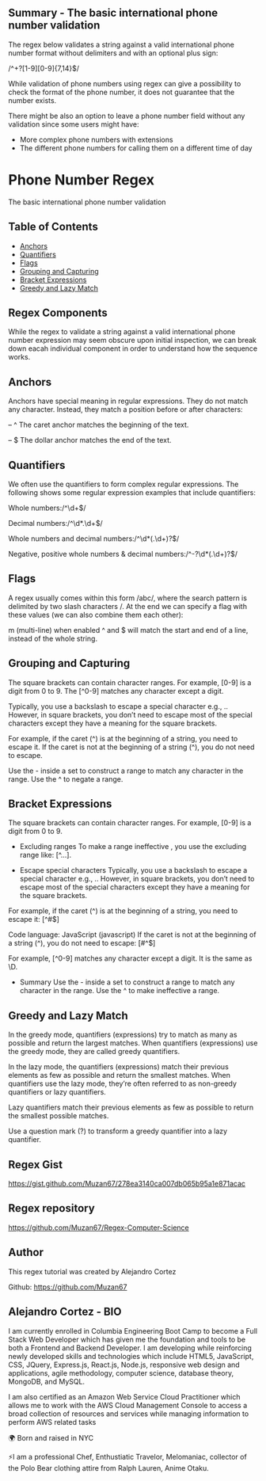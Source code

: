 ## Summary - The basic international phone number validation

The regex below validates a string against a valid international phone number format without delimiters and with an optional plus sign:

/^\+?[1-9][0-9]{7,14}$/

While validation of phone numbers using regex can give a possibility to check the format of the phone number, it does not guarantee that the number exists.

There might be also an option to leave a phone number field without any validation since some users might have:

- More complex phone numbers with extensions
- The different phone numbers for calling them on a different time of day

# Phone Number Regex

The basic international phone number validation

## Table of Contents

- [Anchors](#anchors)
- [Quantifiers](#quantifiers)
- [Flags](#flags)
- [Grouping and Capturing](#grouping-and-capturing)
- [Bracket Expressions](#bracket-expressions)
- [Greedy and Lazy Match](#greedy-and-lazy-match)

## Regex Components

While the regex to validate a string against a valid international phone number expression may seem obscure upon initial inspection, we can break down eacah individual component in order to understand how the sequence works.

## Anchors

Anchors have special meaning in regular expressions. They do not match any character. Instead, they match a position before or after characters:

– ^ The caret anchor matches the beginning of the text.

– $ The dollar anchor matches the end of the text.

## Quantifiers

We often use the quantifiers to form complex regular expressions. The following shows some regular expression examples that include quantifiers:

Whole numbers:/^\d+$/

Decimal numbers:/^\d\*.\d+$/

Whole numbers and decimal numbers:/^\d\*(.\d+)?$/

Negative, positive whole numbers & decimal numbers:/^-?\d\*(.\d+)?$/

## Flags

A regex usually comes within this form /abc/, where the search pattern is delimited by two slash characters /.
At the end we can specify a flag with these values (we can also combine them each other):

m (multi-line) when enabled ^ and $ will match the start and end of a line, instead of the whole string.

## Grouping and Capturing

The square brackets can contain character ranges. For example, [0-9] is a digit from 0 to 9. The [^0-9] matches any character except a digit.

Typically, you use a backslash to escape a special character e.g., \.. However, in square brackets, you don’t need to escape most of the special characters except they have a meaning for the square brackets.

For example, if the caret (^) is at the beginning of a string, you need to escape it. If the caret is not at the beginning of a string (^), you do not need to escape.

Use the - inside a set to construct a range to match any character in the range.
Use the ^ to negate a range.

## Bracket Expressions

The square brackets can contain character ranges. For example, [0-9] is a digit from 0 to 9.

- Excluding ranges
  To make a range ineffective , you use the excluding range like: [^...].

- Escape special characters
  Typically, you use a backslash to escape a special character e.g., \.. However, in square brackets, you don’t need to escape most of the special characters except they have a meaning for the square brackets.

For example, if the caret (^) is at the beginning of a string, you need to escape it:
[\^#$]

Code language: JavaScript (javascript)
If the caret is not at the beginning of a string (^), you do not need to escape:
[#^$]

For example, [^0-9] matches any character except a digit. It is the same as \D.

- Summary
  Use the - inside a set to construct a range to match any character in the range.
  Use the ^ to make ineffective a range.

## Greedy and Lazy Match

In the greedy mode, quantifiers (expressions) try to match as many as possible and return the largest matches. When quantifiers (expressions) use the greedy mode, they are called greedy quantifiers.

In the lazy mode, the quantifiers (expressions) match their previous elements as few as possible and return the smallest matches. When quantifiers use the lazy mode, they’re often referred to as non-greedy quantifiers or lazy quantifiers.

Lazy quantifiers match their previous elements as few as possible to return the smallest possible matches.

Use a question mark (?) to transform a greedy quantifier into a lazy quantifier.

## Regex Gist

https://gist.github.com/Muzan67/278ea3140ca007db065b95a1e871acac

## Regex repository

https://github.com/Muzan67/Regex-Computer-Science

## Author

This regex tutorial was created by Alejandro Cortez

Github: https://github.com/Muzan67

## Alejandro Cortez - BIO

I am currently enrolled in Columbia Engineering Boot Camp to become a Full Stack Web Developer which has given me the foundation and tools to be both a Frontend and Backend Developer. I am developing while reinforcing newly developed skills and technologies which include HTML5, JavaScript, CSS, JQuery, Express.js, React.js, Node.js, responsive web design and applications, agile methodology, computer science, database theory, MongoDB, and MySQL.

I am also certified as an Amazon Web Service Cloud Practitioner which allows me to work with the AWS Cloud Management Console to access a broad collection of resources and services while managing information to perform AWS related tasks

🌍 Born and raised in NYC

⚡I am a professional Chef, Enthustiatic Travelor, Melomaniac, collector of the Polo Bear clothing attire from Ralph Lauren, Anime Otaku.


